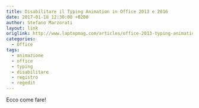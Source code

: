 ```yaml
---
title: Disabilitare il Typing Animation in Office 2013 e 2016
date: 2017-01-18 12:30:00 +0200
author: Stefano Marzorati
layout: link
origlink: http://www.laptopmag.com/articles/office-2013-typing-animation-disable
categories:
  - Office
tags:
  - animazione
  - office
  - typing
  - disabilitare
  - registro
  - regedit
---
```

Ecco come fare!   
